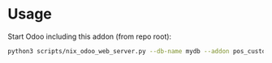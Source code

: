# Usage

Start Odoo including this addon (from repo root):

```bash
python3 scripts/nix_odoo_web_server.py --db-name mydb --addon pos_customer_tree_view_vat
```

